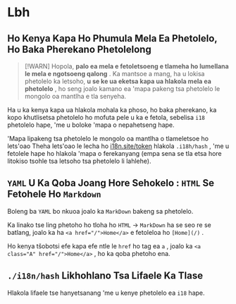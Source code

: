 # Lbh

## Ho Kenya Kapa Ho Phumula Mela Ea Phetolelo, Ho Baka Pherekano Phetolelong

> [!WARN]
> Hopola, **palo ea mela e fetoletsoeng e tlameha ho lumellana le mela e ngotsoeng qalong** .
> Ka mantsoe a mang, ha u lokisa phetolelo ka letsoho, **u se ke ua eketsa kapa ua hlakola mela ea phetolelo** , ho seng joalo kamano ea 'mapa pakeng tsa phetolelo le mongolo oa mantlha e tla senyeha.

Ha u ka kenya kapa ua hlakola mohala ka phoso, ho baka pherekano, ka kopo khutlisetsa phetolelo ho mofuta pele u ka e fetola, sebelisa `i18` phetolelo hape, 'me u boloke 'mapa o nepahetseng hape.

'Mapa lipakeng tsa phetolelo le mongolo oa mantlha o tlameletsoe ho lets'oao Theha lets'oao le lecha ho [i18n.site/token](//i18n.site/token) hlakola `.i18h/hash` , 'me u fetolele hape ho hlakola 'mapa o ferekanyang (empa sena se tla etsa hore litokiso tsohle tsa letsoho tsa phetolelo li lahlehe).

## `YAML` U Ka Qoba Joang Hore Sehokelo : `HTML` Se Fetohele Ho `Markdown`

Boleng ba `YAML` bo nkuoa joalo ka `MarkDown` bakeng sa phetolelo.

Ka linako tse ling phetoho ho tloha ho `HTML` → `MarkDown` ha se seo re se batlang, joalo ka ha `<a href="/">Home</a>` e fetoleloa ho `[Home](/)` .

Ho kenya tšobotsi efe kapa efe ntle le `href` ho tag ea `a` , joalo ka `<a class="A" href="/">Home</a>` , ho ka qoba phetoho ena.

## `./i18n/hash` Likhohlano Tsa Lifaele Ka Tlase

Hlakola lifaele tse hanyetsanang 'me u kenye phetolelo ea `i18` hape.